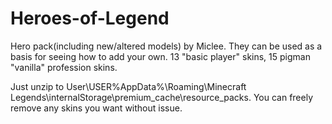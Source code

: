 # Heroes-of-Legend
Hero pack(including new/altered models) by Miclee. They can be used as a basis for seeing how to add your own. 13 "basic player" skins, 15 pigman "vanilla" profession skins. 

Just unzip to User\USER%AppData%\Roaming\Minecraft Legends\internalStorage\premium_cache\resource_packs. You can freely remove any skins you want without issue.
